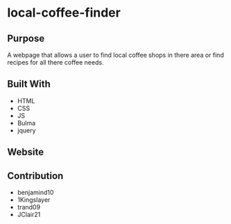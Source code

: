 # local-coffee-finder

## Purpose
A webpage that allows a user to find local coffee shops in there area or find recipes for all there coffee needs.

## Built With
* HTML
* CSS
* JS
* Bulma
* jquery

## Website


## Contribution
* benjamind10
* 1Kingslayer
* trand09
* JClair21
